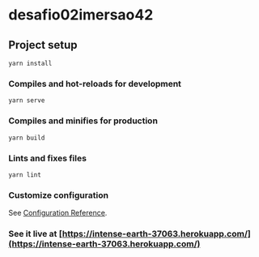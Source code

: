# desafio02imersao42

## Project setup
```
yarn install
```

### Compiles and hot-reloads for development
```
yarn serve
```

### Compiles and minifies for production
```
yarn build
```

### Lints and fixes files
```
yarn lint
```

### Customize configuration
See [Configuration Reference](https://cli.vuejs.org/config/).

### See it live at [https://intense-earth-37063.herokuapp.com/](https://intense-earth-37063.herokuapp.com/)
